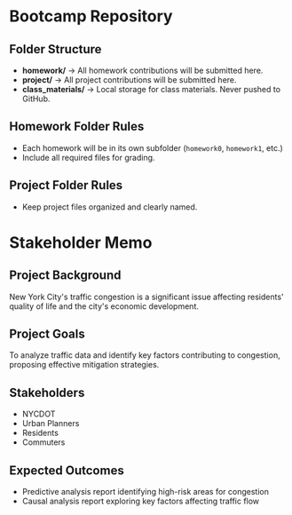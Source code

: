 # Bootcamp Repository
## Folder Structure
- **homework/** → All homework contributions will be submitted here.
- **project/** → All project contributions will be submitted here.
- **class_materials/** → Local storage for class materials. Never pushed to
GitHub.

## Homework Folder Rules
- Each homework will be in its own subfolder (`homework0`, `homework1`, etc.)
- Include all required files for grading.
## Project Folder Rules
- Keep project files organized and clearly named.
# Stakeholder Memo

## Project Background
New York City's traffic congestion is a significant issue affecting residents' quality of life and the city's economic development.

## Project Goals
To analyze traffic data and identify key factors contributing to congestion, proposing effective mitigation strategies.

## Stakeholders
- NYCDOT
- Urban Planners
- Residents
- Commuters

## Expected Outcomes
- Predictive analysis report identifying high-risk areas for congestion
- Causal analysis report exploring key factors affecting traffic flow
